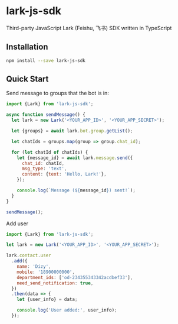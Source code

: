 # lark-js-sdk

Third-party JavaScript Lark (Feishu, 飞书) SDK written in TypeScript

## Installation

```bash
npm install --save lark-js-sdk
```

## Quick Start

Send message to groups that the bot is in:

```js
import {Lark} from 'lark-js-sdk';

async function sendMessage() {
  let lark = new Lark('<YOUR_APP_ID>', '<YOUR_APP_SECRET>');

  let {groups} = await lark.bot.group.getList();

  let chatIds = groups.map(group => group.chat_id);

  for (let chatId of chatIds) {
    let {message_id} = await lark.message.send({
      chat_id: chatId,
      msg_type: 'text',
      content: {text: 'Hello, Lark!'},
    });

    console.log(`Message (${message_id}) sent!`);
  }
}

sendMessage();
```

Add user

```js
import {Lark} from 'lark-js-sdk';

let lark = new Lark('<YOUR_APP_ID>', '<YOUR_APP_SECRET>');

lark.contact.user
  .add({
    name: 'Dizy',
    mobile: '18900000000',
    department_ids: ['od-234355343342acdbef33'],
    need_send_notification: true,
  })
  .then(data => {
    let {user_info} = data;

    console.log('User added:', user_info);
  });
```
